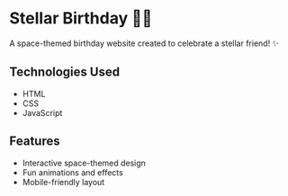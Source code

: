 # Stellar Birthday 🎉🚀

A space-themed birthday website created to celebrate a stellar friend! ✨

## Technologies Used
- HTML
- CSS
- JavaScript

## Features
- Interactive space-themed design
- Fun animations and effects
- Mobile-friendly layout
